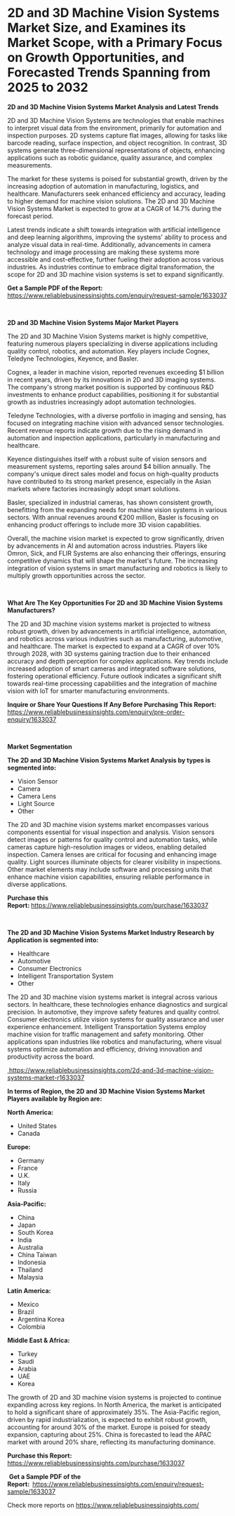 <p><h1>2D and 3D Machine Vision Systems Market Size, and Examines its Market Scope, with a Primary Focus on Growth Opportunities, and Forecasted Trends Spanning from 2025 to 2032</h1></p><p><strong>2D and 3D Machine Vision Systems Market Analysis and Latest Trends</strong></p>
<p><p>2D and 3D Machine Vision Systems are technologies that enable machines to interpret visual data from the environment, primarily for automation and inspection purposes. 2D systems capture flat images, allowing for tasks like barcode reading, surface inspection, and object recognition. In contrast, 3D systems generate three-dimensional representations of objects, enhancing applications such as robotic guidance, quality assurance, and complex measurements.</p><p>The market for these systems is poised for substantial growth, driven by the increasing adoption of automation in manufacturing, logistics, and healthcare. Manufacturers seek enhanced efficiency and accuracy, leading to higher demand for machine vision solutions. The 2D and 3D Machine Vision Systems Market is expected to grow at a CAGR of 14.7% during the forecast period. </p><p>Latest trends indicate a shift towards integration with artificial intelligence and deep learning algorithms, improving the systems' ability to process and analyze visual data in real-time. Additionally, advancements in camera technology and image processing are making these systems more accessible and cost-effective, further fueling their adoption across various industries. As industries continue to embrace digital transformation, the scope for 2D and 3D machine vision systems is set to expand significantly.</p></p>
<p><strong>Get a Sample PDF of the Report:&nbsp;</strong> <a href="https://www.reliablebusinessinsights.com/enquiry/request-sample/1633037?utm_campaign=2142&utm_medium=2&utm_source=Github&utm_content=ia&utm_term=21022025&utm_id=2d-and-3d-machine-vision-systems">https://www.reliablebusinessinsights.com/enquiry/request-sample/1633037</a></p>
<p>&nbsp;</p>
<p><strong>2D and 3D Machine Vision Systems Major Market Players</strong></p>
<p><p>The 2D and 3D Machine Vision Systems market is highly competitive, featuring numerous players specializing in diverse applications including quality control, robotics, and automation. Key players include Cognex, Teledyne Technologies, Keyence, and Basler. </p><p>Cognex, a leader in machine vision, reported revenues exceeding $1 billion in recent years, driven by its innovations in 2D and 3D imaging systems. The company's strong market position is supported by continuous R&D investments to enhance product capabilities, positioning it for substantial growth as industries increasingly adopt automation technologies.</p><p>Teledyne Technologies, with a diverse portfolio in imaging and sensing, has focused on integrating machine vision with advanced sensor technologies. Recent revenue reports indicate growth due to the rising demand in automation and inspection applications, particularly in manufacturing and healthcare.</p><p>Keyence distinguishes itself with a robust suite of vision sensors and measurement systems, reporting sales around $4 billion annually. The company's unique direct sales model and focus on high-quality products have contributed to its strong market presence, especially in the Asian markets where factories increasingly adopt smart solutions.</p><p>Basler, specialized in industrial cameras, has shown consistent growth, benefitting from the expanding needs for machine vision systems in various sectors. With annual revenues around €200 million, Basler is focusing on enhancing product offerings to include more 3D vision capabilities.</p><p>Overall, the machine vision market is expected to grow significantly, driven by advancements in AI and automation across industries. Players like Omron, Sick, and FLIR Systems are also enhancing their offerings, ensuring competitive dynamics that will shape the market's future. The increasing integration of vision systems in smart manufacturing and robotics is likely to multiply growth opportunities across the sector.</p></p>
<p>&nbsp;</p>
<p><strong>What Are The Key Opportunities For 2D and 3D Machine Vision Systems Manufacturers?</strong></p>
<p><p>The 2D and 3D machine vision systems market is projected to witness robust growth, driven by advancements in artificial intelligence, automation, and robotics across various industries such as manufacturing, automotive, and healthcare. The market is expected to expand at a CAGR of over 10% through 2028, with 3D systems gaining traction due to their enhanced accuracy and depth perception for complex applications. Key trends include increased adoption of smart cameras and integrated software solutions, fostering operational efficiency. Future outlook indicates a significant shift towards real-time processing capabilities and the integration of machine vision with IoT for smarter manufacturing environments.</p></p>
<p><strong>Inquire or Share Your Questions If Any Before Purchasing This Report:</strong> <a href="https://www.reliablebusinessinsights.com/enquiry/pre-order-enquiry/1633037?utm_campaign=2142&utm_medium=2&utm_source=Github&utm_content=ia&utm_term=21022025&utm_id=2d-and-3d-machine-vision-systems">https://www.reliablebusinessinsights.com/enquiry/pre-order-enquiry/1633037</a></p>
<p>&nbsp;</p>
<p><strong>Market Segmentation</strong></p>
<p><strong>The 2D and 3D Machine Vision Systems Market Analysis by types is segmented into:</strong></p>
<p><ul><li>Vision Sensor</li><li>Camera</li><li>Camera Lens</li><li>Light Source</li><li>Other</li></ul></p>
<p><p>The 2D and 3D machine vision systems market encompasses various components essential for visual inspection and analysis. Vision sensors detect images or patterns for quality control and automation tasks, while cameras capture high-resolution images or videos, enabling detailed inspection. Camera lenses are critical for focusing and enhancing image quality. Light sources illuminate objects for clearer visibility in inspections. Other market elements may include software and processing units that enhance machine vision capabilities, ensuring reliable performance in diverse applications.</p></p>
<p><strong>Purchase this Report:&nbsp;</strong><a href="https://www.reliablebusinessinsights.com/purchase/1633037?utm_campaign=2142&utm_medium=2&utm_source=Github&utm_content=ia&utm_term=21022025&utm_id=2d-and-3d-machine-vision-systems">https://www.reliablebusinessinsights.com/purchase/1633037</a></p>
<p>&nbsp;</p>
<p><strong>The 2D and 3D Machine Vision Systems Market Industry Research by Application is segmented into:</strong></p>
<p><ul><li>Healthcare</li><li>Automotive</li><li>Consumer Electronics</li><li>Intelligent Transportation System</li><li>Other</li></ul></p>
<p><p>The 2D and 3D machine vision systems market is integral across various sectors. In healthcare, these technologies enhance diagnostics and surgical precision. In automotive, they improve safety features and quality control. Consumer electronics utilize vision systems for quality assurance and user experience enhancement. Intelligent Transportation Systems employ machine vision for traffic management and safety monitoring. Other applications span industries like robotics and manufacturing, where visual systems optimize automation and efficiency, driving innovation and productivity across the board.</p></p>
<p><a href="https://www.reliablebusinessinsights.com/2d-and-3d-machine-vision-systems-market-r1633037?utm_campaign=2142&utm_medium=2&utm_source=Github&utm_content=ia&utm_term=21022025&utm_id=2d-and-3d-machine-vision-systems">&nbsp;https://www.reliablebusinessinsights.com/2d-and-3d-machine-vision-systems-market-r1633037</a></p>
<p><strong>In terms of Region, the 2D and 3D Machine Vision Systems Market Players available by Region are:</strong></p>
<p>
    <p> <strong> North America: </strong>
        <ul>
            <li>United States</li>
            <li>Canada</li>
        </ul>
        </p> 
    <p> <strong> Europe: </strong>
        <ul>
            <li>Germany</li>
            <li>France</li>
            <li>U.K.</li>
            <li>Italy</li>
            <li>Russia</li>
        </ul>
        </p> 
    <p> <strong> Asia-Pacific: </strong>
        <ul>
            <li>China</li>
            <li>Japan</li>
            <li>South Korea</li>
            <li>India</li>
            <li>Australia</li>
            <li>China Taiwan</li>
            <li>Indonesia</li>
            <li>Thailand</li>
            <li>Malaysia</li>
        </ul>
        </p> 
    <p> <strong> Latin America: </strong>
        <ul>
            <li>Mexico</li>
            <li>Brazil</li>
            <li>Argentina Korea</li>
            <li>Colombia</li>
        </ul>
        </p> 
    <p> <strong> Middle East & Africa: </strong>
        <ul>
            <li>Turkey</li>
            <li>Saudi</li>
            <li>Arabia</li>
            <li>UAE</li>
            <li>Korea</li>
        </ul>
    </p>
    </p>
<p><p>The growth of 2D and 3D machine vision systems is projected to continue expanding across key regions. In North America, the market is anticipated to hold a significant share of approximately 35%. The Asia-Pacific region, driven by rapid industrialization, is expected to exhibit robust growth, accounting for around 30% of the market. Europe is poised for steady expansion, capturing about 25%. China is forecasted to lead the APAC market with around 20% share, reflecting its manufacturing dominance.</p></p>
<p><strong>Purchase this Report: </strong><a href="https://www.reliablebusinessinsights.com/purchase/1633037?utm_campaign=2142&utm_medium=2&utm_source=Github&utm_content=ia&utm_term=21022025&utm_id=2d-and-3d-machine-vision-systems">https://www.reliablebusinessinsights.com/purchase/1633037</a></p>
<p>&nbsp;<strong>Get a Sample PDF of the Report:&nbsp;&nbsp;</strong><a href="https://www.reliablebusinessinsights.com/enquiry/request-sample/1633037?utm_campaign=2142&utm_medium=2&utm_source=Github&utm_content=ia&utm_term=21022025&utm_id=2d-and-3d-machine-vision-systems">https://www.reliablebusinessinsights.com/enquiry/request-sample/1633037</a></p>
<p><strong></strong></p>
<p>Check more reports on <a href="https://www.reliablebusinessinsights.com/?utm_campaign=2142&utm_medium=2&utm_source=Github&utm_content=ia&utm_term=21022025&utm_id=2d-and-3d-machine-vision-systems">https://www.reliablebusinessinsights.com/</a></p>